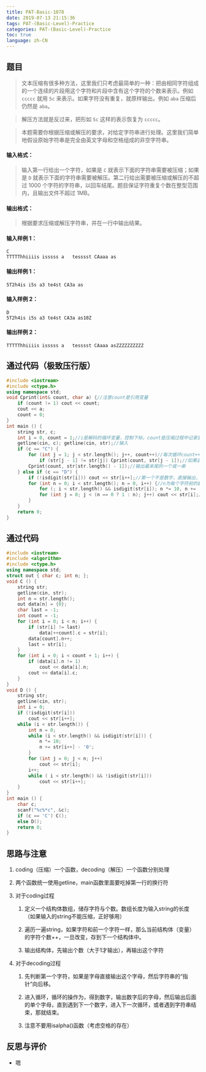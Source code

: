 ```yaml
---
title: PAT-Basic-1078
date: 2019-07-13 21:15:36
tags: PAT-(Basic-Level)-Practice
categories: PAT-(Basic-Level)-Practice
toc: true
language: zh-CN
---
```


## 题目

> 文本压缩有很多种方法，这里我们只考虑最简单的一种：把由相同字符组成的一个连续的片段用这个字符和片段中含有这个字符的个数来表示。例如 `ccccc` 就用 `5c` 来表示。如果字符没有重复，就原样输出。例如 `aba` 压缩后仍然是 `aba`。

> 解压方法就是反过来，把形如 `5c` 这样的表示恢复为 `ccccc`。

> 本题需要你根据压缩或解压的要求，对给定字符串进行处理。这里我们简单地假设原始字符串是完全由英文字母和空格组成的非空字符串。

#### 输入格式：

> 输入第一行给出一个字符，如果是 `C` 就表示下面的字符串需要被压缩；如果是 `D` 就表示下面的字符串需要被解压。第二行给出需要被压缩或解压的不超过 1000 个字符的字符串，以回车结尾。题目保证字符重复个数在整型范围内，且输出文件不超过 1MB。

#### 输出格式：

> 根据要求压缩或解压字符串，并在一行中输出结果。

#### 输入样例 1：

```
C
TTTTThhiiiis isssss a   tesssst CAaaa as
```

#### 输出样例 1：

```
5T2h4is i5s a3 te4st CA3a as
```

#### 输入样例 2：

```
D
5T2h4is i5s a3 te4st CA3a as10Z
```

#### 输出样例 2：

```
TTTTThhiiiis isssss a   tesssst CAaaa asZZZZZZZZZZ
```
## 通过代码（极致压行版）
```cpp
#include <iostream>
#include <ctype.h>
using namespace std;
void Cprint(int& count, char a) {//注意count是引用变量
	if (count != 1) cout << count;
	cout << a;
	count = 0;
}
int main () {
	string str, c;
	int i = 0, count = 1;//i是解码的循环变量，控制下标。count是压缩过程中记录重复字符出现次数的
	getline(cin, c); getline(cin, str);//输入
	if (c == "C") {
		for (int j = 1; j < str.length(); j++, count++)//每次循环count++
			if (str[j - 1] != str[j]) Cprint(count, str[j - 1]);//如果遇到一个字符和前一个不一样，输出，让count归零
		Cprint(count, str[str.length() - 1]);//输出最末尾的一个或一串
	} else if (c == "D") {
		if (!isdigit(str[i])) cout << str[i++];//第一个不是数字，直接输出，i++访问下一个字符
		for (int n = 0; i < str.length(); n = 0, i++) {//n为每个字符前的数字
			for (; i < str.length() && isdigit(str[i]); n *= 10, n += (str[i++] - '0'));//如果是数字，就把数字字符转换成数，这里不是双层for循环嵌套，这个for循环后有一个分号
			for (int j = 0; j < (n == 0 ? 1 : n); j++) cout << str[i];//循环输出字符，如果没有遇到数字，n为0，就输出一次
		}
	}
	return 0;
}
```
## 通过代码

```cpp
#include <iostream>
#include <algorithm>
#include <ctype.h>
using namespace std;
struct out { char c; int n; };
void C () {
	string str;
	getline(cin, str);
	int n = str.length();
	out data[n] = {0};
	char last = -1;
	int count = -1;
	for (int i = 0; i < n; i++) {
		if (str[i] != last)
			data[++count].c = str[i];
		data[count].n++;
		last = str[i];
	}
	for (int i = 0; i < count + 1; i++) {
		if (data[i].n != 1)
			cout << data[i].n;
		cout << data[i].c;
	}
}
void D () {
	string str;
	getline(cin, str);
	int i = 0;
	if (!isdigit(str[i]))
		cout << str[i++];
	while (i < str.length()) {
		int n = 0;
		while (i < str.length() && isdigit(str[i])) {
			n *= 10;
			n += str[i++] - '0';
		}
		for (int j = 0; j < n; j++)
			cout << str[i];
		i++;
		while ( i < str.length() && !isdigit(str[i]))
			cout << str[i++];
	}
}
int main () {
	char c;
	scanf("%c%*c", &c);
	if (c == 'C') C();
	else D();
	return 0;
}
```

## 思路与注意

1.  coding（压缩）一个函数，decoding（解压）一个函数分别处理
    
2.  两个函数统一使用getline，main函数里面要吃掉第一行的换行符
    
3.  对于coding过程
    
    1.  定义一个结构体数组，储存字符与个数。数组长度为输入string的长度（如果输入的string不能压缩，正好够用）
        
    2.  遍历一遍string，如果字符和前一个字符一样，那么当前结构体（变量）的字符个数++，一旦改变，存到下一个结构体中。
        
    3.  输出结构体，先输出个数（大于1才输出），再输出这个字符
        
4.  对于decoding过程
    
    1.  先判断第一个字符，如果是字母直接输出这个字母，然后字符串的“指针”向后移。
        
    2.  进入循环，循环的操作为，得到数字，输出数字后的字母，然后输出后面的单个字母，直到遇到下一个数字，进入下一次循环，或者遇到字符串结束，那就结束。
        
    3.  注意不要用isalpha()函数（考虑空格的存在）
        

## 反思与评价

-   嗯
